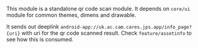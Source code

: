 This module is a standalone qr code scan module. It depends on `core/ui` module for common themes, dimens and drawable. 

It sends out deeplink `android-app://uk.ac.cam.cares.jps.app/info_page?{uri}` with uri for the qr code scanned result. Check `feature/assetinfo` to see how this is consumed.